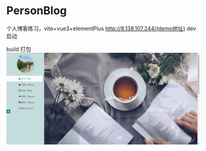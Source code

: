 # PersonBlog

个人博客练习，vite+vue3+elementPlus
http://8.138.107.244/(demo地址)
 dev 启动

build 打包
![image text](https://github.com/xiedapao/PersonBlog/blob/main/src/assets/static/homePage.png)

